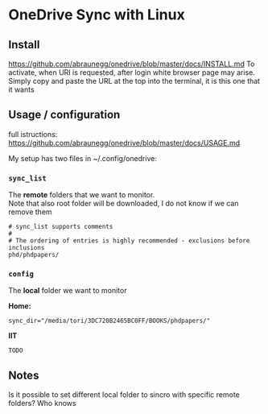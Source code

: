 # OneDrive Sync with Linux

## Install 
https://github.com/abraunegg/onedrive/blob/master/docs/INSTALL.md
To activate, when URI is requested, after login white browser page may arise. Simply copy and paste the URL at the top into the terminal, it is this one that it wants
  
## Usage / configuration
full istructions:  https://github.com/abraunegg/onedrive/blob/master/docs/USAGE.md  

My setup has two files in ~/.config/onedrive:

### `sync_list`
The **remote** folders that we want to monitor.   
Note that also root folder will be downloaded, I do not know if we can remove them
~~~
# sync_list supports comments
#
# The ordering of entries is highly recommended - exclusions before inclusions
phd/phdpapers/
~~~

### `config`
The **local** folder we want to monitor

**Home:**
~~~
sync_dir="/media/tori/3DC720B2465BC0FF/BOOKS/phdpapers/"
~~~
**IIT**
~~~
TODO
~~~

## Notes
Is it possible to set different local folder to sincro with specific remote folders? Who knows
